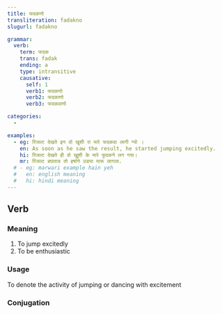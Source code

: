 ```yaml
---
title: फदकणो
transliteration: fadakno
slugurl: fadakno

grammar: 
  verb:
    term: फदक
    trans: fadak
    ending: a
    type: intransitive
    causative: 
      self: 1
      verb1: फदकणो
      verb2: फदकाणो
      verb3: फदकवाणो

categories:
  - 

examples: 
  - eg: रिजल्ट देखते इन वो खुशी रा मारे फदकवा लागी ग्यो ।
    en: As soon as he saw the result, he started jumping excitedly.
    hi: रिजल्ट देखते ही वो खुुशी के मारे फुदकने लग गया।
    mr: रिजल्ट बघताच तो हर्षाने उड्या मारू लागला.
  # - eg: marwari example hain yeh
  #   en: english meaning
  #   hi: hindi meaning
---
```



## Verb
### Meaning
1. To jump excitedly
    <eg :eg="examples"></eg>
2. To be enthusiastic

### Usage 
To denote the activity of jumping or dancing with excitement

### Conjugation
<verb-conj :grammar="grammar"></verb-conj>